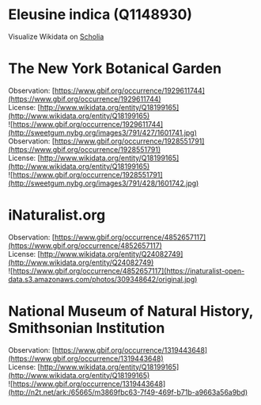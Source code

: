 
Eleusine indica (Q1148930)
==========================
  
Visualize Wikidata on [Scholia](https://scholia.toolforge.org/taxon/Q1148930)
# The New York Botanical Garden
  
Observation: [https://www.gbif.org/occurrence/1929611744](https://www.gbif.org/occurrence/1929611744)  
License: [http://www.wikidata.org/entity/Q18199165](http://www.wikidata.org/entity/Q18199165)  
![https://www.gbif.org/occurrence/1929611744](http://sweetgum.nybg.org/images3/791/427/1601741.jpg)  
Observation: [https://www.gbif.org/occurrence/1928551791](https://www.gbif.org/occurrence/1928551791)  
License: [http://www.wikidata.org/entity/Q18199165](http://www.wikidata.org/entity/Q18199165)  
![https://www.gbif.org/occurrence/1928551791](http://sweetgum.nybg.org/images3/791/428/1601742.jpg)
# iNaturalist.org
  
Observation: [https://www.gbif.org/occurrence/4852657117](https://www.gbif.org/occurrence/4852657117)  
License: [http://www.wikidata.org/entity/Q24082749](http://www.wikidata.org/entity/Q24082749)  
![https://www.gbif.org/occurrence/4852657117](https://inaturalist-open-data.s3.amazonaws.com/photos/309348642/original.jpg)
# National Museum of Natural History, Smithsonian Institution
  
Observation: [https://www.gbif.org/occurrence/1319443648](https://www.gbif.org/occurrence/1319443648)  
License: [http://www.wikidata.org/entity/Q18199165](http://www.wikidata.org/entity/Q18199165)  
![https://www.gbif.org/occurrence/1319443648](http://n2t.net/ark:/65665/m3869fbc63-7f49-469f-b71b-a9663a56a9bd)